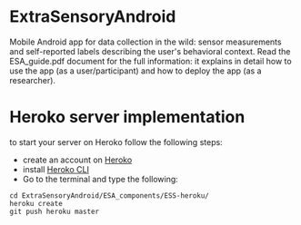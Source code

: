 # ExtraSensoryAndroid
Mobile Android app for data collection in the wild: sensor measurements and self-reported labels describing the user's behavioral context.
Read the ESA_guide.pdf document for the full information: it explains in detail how to use the app (as a user/participant) and how to deploy the app (as a researcher).

# Heroko server implementation 
to start your server on Heroko follow the following steps:

- create an account on [Heroko](https://www.heroku.com/home) 
- install [Heroko CLI](https://devcenter.heroku.com/articles/heroku-cli)
- Go to the terminal and type the following:
```
cd ExtraSensoryAndroid/ESA_components/ESS-heroku/
heroku create
git push heroku master
```





